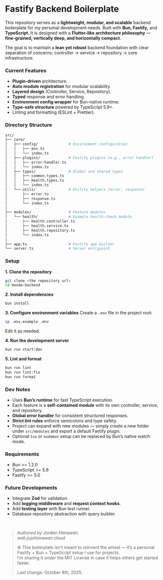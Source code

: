 # Fastify Backend Boilerplate

This repository serves as a **lightweight, modular, and scalable** backend boilerplate for my personal development needs. Built with **Bun, Fastify,** and **TypeScript**. It is designed with a **Flutter-like architecture philosophy** — __fine-grained, vertically deep, and horizontally compact__.

The goal is to maintain a **lean yet robust** backend foundation with clear separation of concerns:
controller → service → repository → core infrastructure.

### Current Features
- **Plugin-driven** architecture.
- **Auto module registration** for modular scalability.
- **Layered design** (Controller, Service, Repository).
- **Typed** response and error handling.
- **Environment config wrapper** for Bun-native runtime.
- **Type-safe structure** powered by TypeScript 5.9+.
- Linting and formatting (ESLint + Prettier).

### Directory Structure
```bash
src/
├── core/
│   ├── config/              # Environment configuration
│   │   ├── env.ts
│   │   └── index.ts
│   ├── plugins/             # Fastify plugins (e.g., error handler)
│   │   ├── error-handler.ts
│   │   └── index.ts
│   ├── types/               # Global and shared types
│   │   ├── common.types.ts
│   │   ├── health.types.ts
│   │   └── index.ts
│   └── utils/               # Utility helpers (error, response)
│       ├── error.ts
│       ├── response.ts
│       └── index.ts
│
├── modules/                 # Feature modules
│   └── health/              # Example health-check module
│       ├── health.controller.ts
│       ├── health.service.ts
│       ├── health.repository.ts
│       └── index.ts
│
├── app.ts                   # Fastify app builder
└── server.ts                # Server entrypoint
```

### Setup

**1. Clone the repository**
```bash
git clone <the repository url>
cd mooda-backend
```

**2. Install dependencies**
```bash
bun install
```

**3. Configure environment variables**
Create a `.env` file in the project root:
```bash
cp .env.example .env
```
Edit it as needed.

**4. Run the development server**
```bash
bun run start:dev
```

**5. Lint and format**
```bash
bun run lint
bun run lint:fix
bun run format
```

### Dev Notes
- Uses **Bun’s runtime** for fast TypeScript execution.
- Each feature is a **self-contained module** with its own controller, service, and repository.
- **Global error handler** for consistent structured responses.
- **Strict lint rules** enforce semicolons and type safety.
- Project can expand with new modules — simply create a new folder under `src/modules` and export a default Fastify plugin.
- Optional `tsx` or `nodemon` setup can be replaced by Bun’s native watch mode.

### Requirements
- Bun >= 1.2.0
- TypeScript >= 5.9
- Fastify >= 5.0

### Future Developments
- Integrate **Zod** for validation.
- Add **logging middleware** and **request context hooks**.
- Add **testing layer** with Bun test runner.
- Database repository abstraction with query builder.

<br>

> _Authored by Jordan Himawan._<br>
> _web.jojohimawan.cloud_<br>
>
> ⚙️ This boilerplate isn’t meant to reinvent the wheel — it’s a personal Fastify + Bun + TypeScript setup I use for projects.  
> I’m sharing it under the MIT License in case it helps others get started faster.
>
> Last change: October 8th, 2025.